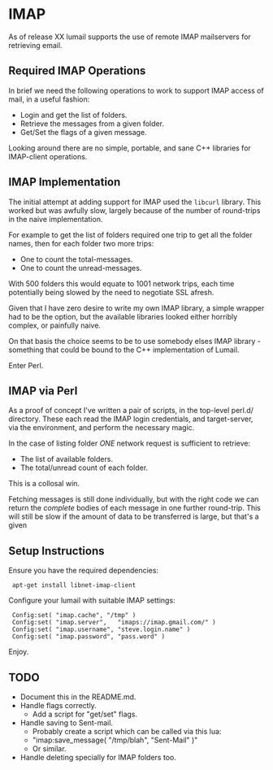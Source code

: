
IMAP
====

As of release XX lumail supports the use of remote IMAP mailservers
for retrieving email.



Required IMAP Operations
------------------------

In brief we need the following operations to work to support IMAP
access of mail, in a useful fashion:

* Login and get the list of folders.
* Retrieve the messages from a given folder.
* Get/Set the flags of a given message.

Looking around there are no simple, portable, and sane C++ libraries
for IMAP-client operations.


IMAP Implementation
-------------------

The initial attempt at adding support for IMAP used the `libcurl`
library.  This worked but was awfully slow, largely because of the
number of round-trips in the naive implementation.

For example to get the list of folders required one trip to get all
the folder names, then for each folder two more trips:

* One to count the total-messages.
* One to count the unread-messages.

With 500 folders this would equate to 1001 network trips, each time
potentially being slowed by the need to negotiate SSL afresh.

Given that I have zero desire to write my own IMAP library, a simple
wrapper had to be the option, but the available libraries looked
either horribly complex, or painfully naive.

On that basis the choice seems to be to use somebody elses IMAP
library - something that could be bound to the C++ implementation
of Lumail.

Enter Perl.


IMAP via Perl
-------------

As a proof of concept I've written a pair of scripts, in the top-level
perl.d/ directory.  These each read the IMAP login credentials, and
target-server, via the environment, and perform the necessary magic.

In the case of listing folder *ONE* network request is sufficient
to retrieve:

* The list of available folders.
* The total/unread count of each folder.

This is a collosal win.

Fetching messages is still done individually, but with the right code
we can return the *complete* bodies of each message in one further
round-trip.  This will still be slow if the amount of data to be
transferred is large, but that's a given



Setup Instructions
------------------

Ensure you have the required dependencies:

     apt-get install libnet-imap-client

Configure your lumail with suitable IMAP settings:

     Config:set( "imap.cache", "/tmp" )
     Config:set( "imap.server",   "imaps://imap.gmail.com/" )
     Config:set( "imap.username", "steve.login.name" )
     Config:set( "imap.password", "pass.word" )

Enjoy.


TODO
----

* Document this in the README.md.
* Handle flags correctly.
    * Add a script for "get/set" flags.
* Handle saving to Sent-mail.
    * Probably create a script which can be called via this lua:
    * "imap:save_message( "/tmp/blah", "Sent-Mail" )"
    * Or similar.
* Handle deleting specially for IMAP folders too.
